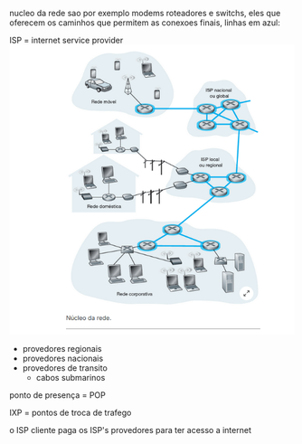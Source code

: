 nucleo da rede sao por exemplo modems roteadores e switchs, eles que oferecem os caminhos que permitem as conexoes finais, linhas em azul:

ISP = internet service provider
![alt text](image-3.png)

- provedores regionais
- provedores nacionais
- provedores de transito
  - cabos submarinos

ponto de presença = POP

IXP = pontos de troca de trafego

o ISP cliente paga os ISP's provedores para ter acesso a internet

